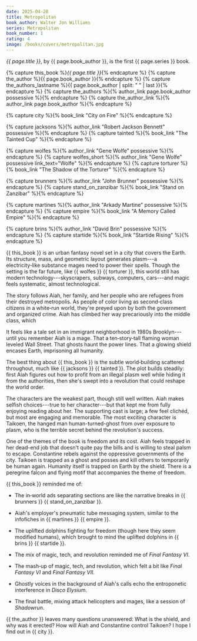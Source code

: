 ```yaml
---
date: 2025-04-28
title: Metropolitan
book_author: Walter Jon Williams
series: Metropolitan
book_number: 1
rating: 4
image: /books/covers/metropolitan.jpg
---
```


<cite class="book-title">{{ page.title }}</cite>, by <span
class="author-name">{{ page.book_author }}</span>, is the first <span
class="book-series">{{ page.series }}</span> book.


{% capture this_book %}<cite class="book-title">{{ page.title }}</cite>{% endcapture %}
{% capture the_author %}<span class="author-name">{{ page.book_author }}</span>{% endcapture %}
{% capture the_authors_lastname %}<span class="author-name">{{ page.book_author | split: " " | last }}</span>{% endcapture %}
{% capture the_authors %}{% author_link page.book_author possessive %}{% endcapture %}
{% capture the_author_link %}{% author_link page.book_author %}{% endcapture %}

{% capture city %}{% book_link "City on Fire" %}{% endcapture %}

{% capture jacksons %}{% author_link "Robert Jackson Bennett" possessive %}{% endcapture %}
{% capture tainted %}{% book_link "The Tainted Cup" %}{% endcapture %}

{% capture wolfes %}{% author_link "Gene Wolfe" possessive %}{% endcapture %}
{% capture wolfes_short %}{% author_link "Gene Wolfe" possessive link_text="Wolfe" %}{% endcapture %}
{% capture torturer %}{% book_link "The Shadow of the Torturer" %}{% endcapture %}

{% capture brunners %}{% author_link "John Brunner" possessive %}{% endcapture %}
{% capture stand_on_zanzibar %}{% book_link "Stand on Zanzibar" %}{% endcapture %}

{% capture martines %}{% author_link "Arkady Martine" possessive %}{% endcapture %}
{% capture empire %}{% book_link "A Memory Called Empire" %}{% endcapture %}

{% capture brins %}{% author_link "David Brin" possessive %}{% endcapture %}
{% capture startide %}{% book_link "Startide Rising" %}{% endcapture %}

{{ this_book }} is an urban fantasy novel set in a city that covers the Earth.
Its structure, mass, and geometric layout generates plasm---a electricity‑like
substance mages need to power their spells. Though the setting is the far
future, like {{ wolfes }} {{ torturer }}, this world still has modern
technology---skyscrapers, subways, computers, cars---and magic feels
systematic, almost technological.

The story follows Aiah, her family, and her people who are refugees from their
destroyed metropolis. As people of color living as second‑class citizens in a
white‑run world, they're preyed upon by both the government and organized
crime. Aiah has climbed her way precariously into the middle class, which

It feels like a tale set in an immigrant neighborhood in 1980s
Brooklyn---until you remember Aiah is a mage. That a ten‑story‑tall flaming
woman leveled Wall Street. That ghosts haunt the power lines. That a glowing
shield encases Earth, imprisoning all humanity.

The best thing about {{ this_book }} is the subtle world‑building scattered
throughout, much like {{ jacksons }} {{ tainted }}. The plot builds steadily:
first Aiah figures out how to profit from an illegal plasm well while hiding
it from the authorities, then she's swept into a revolution that could reshape
the world order.

The characters are the weakest part, though still well written. Aiah makes
selfish choices---true to her character---but that kept me from fully enjoying
reading about her. The supporting cast is large; a few feel clichéd, but most
are engaging and memorable. The most exciting character is Taikoen, the hanged
man human-turned-ghost from over exposure to plasm, who is the terrible secret
behind the revolution's success.

One of the themes of the book is freedom and its cost. Aiah feels trapped in
her dead-end job that doesn't quite pay the bills and is willing to steal
palsm to escape. Constantine rebels against the oppressive governments of the
city. Taikoen is trapped as a ghost and posses and kill others to temporarily
be human again. Humanity itself is trapped on Earth by the shield. There is a
peregrine falcon and flying motif that accompanies the theme of freedom.

{{ this_book }} reminded me of:

- The in‑world ads separating sections are like the narrative breaks in {{
  brunners }} {{ stand_on_zanzibar }}.

- Aiah's employer's pneumatic tube messaging system, similar to the infofiches in {{
  martines }} {{ empire }}.

- The uplifted dolphins fighting for freedom (though here they seem modified
  humans), which brought to mind the uplifted dolphins in {{ brins }} {{
  startide }}.

- The mix of magic, tech, and revolution reminded me of <cite
  class="video-game-title">Final Fantasy VI</cite>.

- The mash‑up of magic, tech, and revolution, which felt a bit like <cite
  class="video-game-title">Final Fantasy VI</cite> and <cite
  class="video-game-title">Final Fantasy VII</cite>.

- Ghostly voices in the background of Aiah's calls echo the entroponetic
  interference in <cite class="video-game-title">Disco Elysium</cite>.

- The final battle, mixing attack helicopters and mages, like a session of
  <cite class="table-top-game-title">Shadowrun</cite>.

{{ the_author }} leaves many questions unanswered: What is the shield, and why
was it erected? How will Aiah and Constantine control Taikoen? I hope I find
out in {{ city }}.
